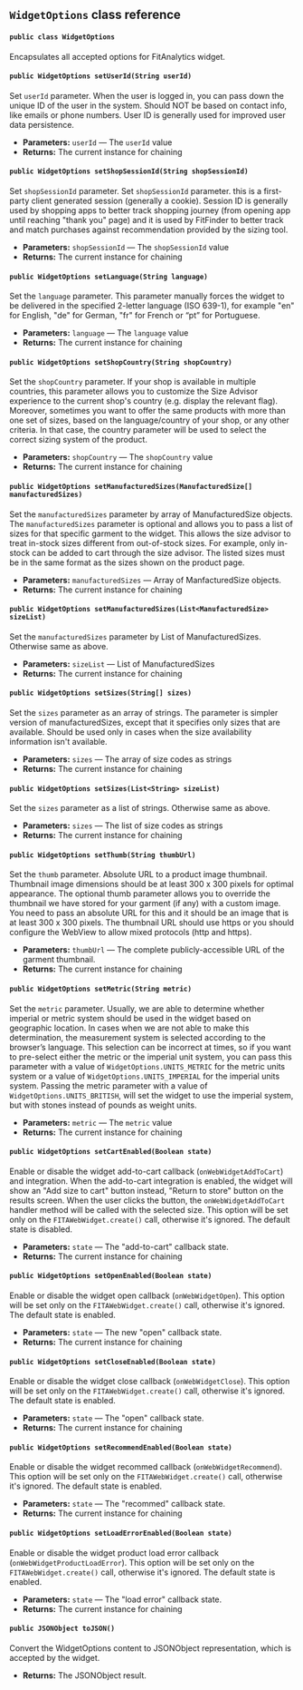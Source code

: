 ## `WidgetOptions` class reference

#### `public class WidgetOptions`

Encapsulates all accepted options for FitAnalytics widget.

#### `public WidgetOptions setUserId(String userId)`

Set `userId` parameter. When the user is logged in, you can pass down the unique ID of the user in the system. Should NOT be based on contact info, like emails or phone numbers. User ID is generally used for improved user data persistence.

 * **Parameters:** `userId` — The `userId` value
 * **Returns:** The current instance for chaining

#### `public WidgetOptions setShopSessionId(String shopSessionId)`

Set `shopSessionId` parameter. Set `shopSessionId` parameter. this is a first-party client generated session (generally a cookie). Session ID is generally used by shopping apps to better track shopping journey (from opening app until reaching "thank you" page) and it is used by FitFinder to better track and match purchases against recommendation provided by the sizing tool. 

 * **Parameters:** `shopSessionId` — The `shopSessionId` value
 * **Returns:** The current instance for chaining

#### `public WidgetOptions setLanguage(String language)`

Set the `language` parameter. This parameter manually forces the widget to be delivered in the specified 2-letter language (ISO 639-1), for example "en" for English, "de" for German, "fr" for French or “pt” for Portuguese.

 * **Parameters:** `language` — The `language` value
 * **Returns:** The current instance for chaining

#### `public WidgetOptions setShopCountry(String shopCountry)`

Set the `shopCountry` parameter. If your shop is available in multiple countries, this parameter allows you to customize the Size Advisor experience to the current shop's country (e.g. display the relevant flag). Moreover, sometimes you want to offer the same products with more than one set of sizes, based on the language/country of your shop, or any other criteria. In that case, the country parameter will be used to select the correct sizing system of the product.

 * **Parameters:** `shopCountry` — The `shopCountry` value
 * **Returns:** The current instance for chaining

#### `public WidgetOptions setManufacturedSizes(ManufacturedSize[] manufacturedSizes)`

Set the `manufacturedSizes` parameter by array of ManufacturedSize objects. The `manufacturedSizes` parameter is optional and allows you to pass a list of sizes for that specific garment to the widget. This allows the size advisor to treat in-stock sizes different from out-of-stock sizes. For example, only in-stock can be added to cart through the size advisor. The listed sizes must be in the same format as the sizes shown on the product page.

 * **Parameters:** `manufacturedSizes` — Array of ManfacturedSize objects.
 * **Returns:** The current instance for chaining

#### `public WidgetOptions setManufacturedSizes(List<ManufacturedSize> sizeList)`

Set the `manufacturedSizes` parameter by List of ManufacturedSizes. Otherwise same as above.

 * **Parameters:** `sizeList` — List of ManufacturedSizes
 * **Returns:** The current instance for chaining

#### `public WidgetOptions setSizes(String[] sizes)`

Set the `sizes` parameter as an array of strings. The parameter is simpler version of manufacturedSizes, except that it specifies only sizes that are available. Should be used only in cases when the size availability information isn't available.

 * **Parameters:** `sizes` — The array of size codes as strings
 * **Returns:** The current instance for chaining

#### `public WidgetOptions setSizes(List<String> sizeList)`

Set the `sizes` parameter as a list of strings. Otherwise same as above.

 * **Parameters:** `sizes` — The list of size codes as strings
 * **Returns:** The current instance for chaining

#### `public WidgetOptions setThumb(String thumbUrl)`

Set the `thumb` parameter. Absolute URL to a product image thumbnail. Thumbnail image dimensions should be at least 300 x 300 pixels for optimal appearance. The optional thumb parameter allows you to override the thumbnail we have stored for your garment (if any) with a custom image. You need to pass an absolute URL for this and it should be an image that is at least 300 x 300 pixels.
The thumbnail URL should use https or you should configure the WebView to allow mixed protocols (http and https).

 * **Parameters:** `thumbUrl` — The complete publicly-accessible URL of the garment thumbnail.
 * **Returns:** The current instance for chaining

#### `public WidgetOptions setMetric(String metric)`

Set the `metric` parameter. Usually, we are able to determine whether imperial or metric system should be used in the widget based on geographic location. In cases when we are not able to make this determination, the measurement system is selected according to the browser’s language. This selection can be incorrect at times, so if you want to pre-select either the metric or the imperial unit system, you can pass this parameter with a value of `WidgetOptions.UNITS_METRIC` for the metric units system or a value of `WidgetOptions.UNITS_IMPERIAL` for the imperial units system. Passing the metric parameter with a value of `WidgetOptions.UNITS_BRITISH`, will set the widget to use the imperial system, but with stones instead of pounds as weight units.

 * **Parameters:** `metric` — The `metric` value
 * **Returns:** The current instance for chaining

#### `public WidgetOptions setCartEnabled(Boolean state)`

Enable or disable the widget add-to-cart callback (`onWebWidgetAddToCart`) and integration. When the add-to-cart integration is enabled, the widget will show an "Add size to cart" button instead, "Return to store" button on the results screen. When the user clicks the button, the `onWebWidgetAddToCart` handler method will be called with the selected size. This option will be set only on the `FITAWebWidget.create()` call, otherwise it's ignored. The default state is disabled.

 * **Parameters:** `state` — The "add-to-cart" callback state.
 * **Returns:** The current instance for chaining

#### `public WidgetOptions setOpenEnabled(Boolean state)`

Enable or disable the widget open callback (`onWebWidgetOpen`). This option will be set only on the `FITAWebWidget.create()` call, otherwise it's ignored. The default state is enabled.

 * **Parameters:** `state` — The new "open" callback state.
 * **Returns:** The current instance for chaining

#### `public WidgetOptions setCloseEnabled(Boolean state)`

Enable or disable the widget close callback (`onWebWidgetClose`). This option will be set only on the `FITAWebWidget.create()` call, otherwise it's ignored. The default state is enabled.

 * **Parameters:** `state` — The "open" callback state.
 * **Returns:** The current instance for chaining

#### `public WidgetOptions setRecommendEnabled(Boolean state)`

Enable or disable the widget recommed callback (`onWebWidgetRecommend`). This option will be set only on the `FITAWebWidget.create()` call, otherwise it's ignored. The default state is enabled.

 * **Parameters:** `state` — The "recommed" callback state.
 * **Returns:** The current instance for chaining

#### `public WidgetOptions setLoadErrorEnabled(Boolean state)`

Enable or disable the widget product load error callback (`onWebWidgetProductLoadError`). This option will be set only on the `FITAWebWidget.create()` call, otherwise it's ignored. The default state is enabled.

 * **Parameters:** `state` — The "load error" callback state.
 * **Returns:** The current instance for chaining

#### `public JSONObject toJSON()`

Convert the WidgetOptions content to JSONObject representation, which is accepted by the widget.

 * **Returns:** The JSONObject result.
